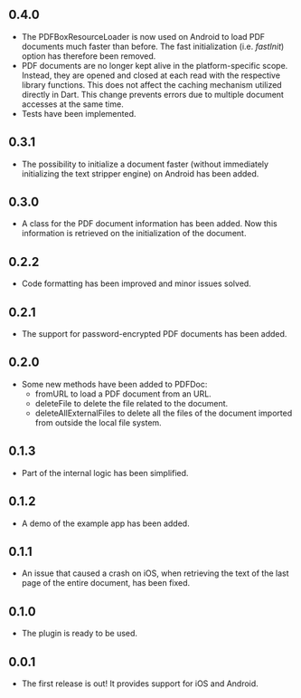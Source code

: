 ## 0.4.0

* The PDFBoxResourceLoader is now used on Android to load PDF documents much faster than before. The fast initialization (i.e. *fastInit*) option has therefore been removed.
* PDF documents are no longer kept alive in the platform-specific scope. Instead, they are opened and closed at each read with the respective library functions. This does not affect the caching mechanism utilized directly in Dart. This change prevents errors due to multiple document accesses at the same time.
* Tests have been implemented.

## 0.3.1

* The possibility to initialize a document faster (without immediately initializing the text stripper engine) on Android has been added.

## 0.3.0

* A class for the PDF document information has been added. Now this information
is retrieved on the initialization of the document.

## 0.2.2

* Code formatting has been improved and minor issues solved.

## 0.2.1

* The support for password-encrypted PDF documents has been added.

## 0.2.0

* Some new methods have been added to PDFDoc:
    * fromURL to load a PDF document from an URL.
    * deleteFile to delete the file related to the document.
    * deleteAllExternalFiles to delete all the files of the document imported 
    from outside the local file system.

## 0.1.3

* Part of the internal logic has been simplified.

## 0.1.2

* A demo of the example app has been added.


## 0.1.1

* An issue that caused a crash on iOS, when retrieving the text of the last page of the entire document, has been fixed.


## 0.1.0

* The plugin is ready to be used.


## 0.0.1

* The first release is out! It provides support for iOS and Android.
